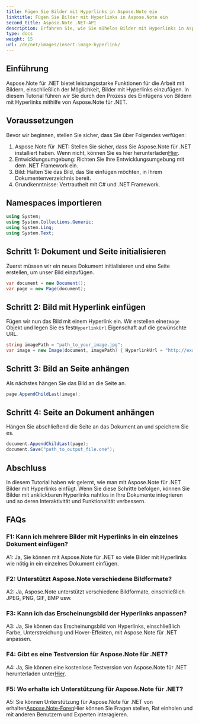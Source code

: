 ```yaml
---
title: Fügen Sie Bilder mit Hyperlinks in Aspose.Note ein
linktitle: Fügen Sie Bilder mit Hyperlinks in Aspose.Note ein
second_title: Aspose.Note .NET-API
description: Erfahren Sie, wie Sie mühelos Bilder mit Hyperlinks in Aspose.Note für .NET einfügen. Verbessern Sie die Interaktivität von Dokumenten mit anklickbaren Bildern.
type: docs
weight: 15
url: /de/net/images/insert-image-hyperlink/
---
```

## Einführung

Aspose.Note für .NET bietet leistungsstarke Funktionen für die Arbeit mit Bildern, einschließlich der Möglichkeit, Bilder mit Hyperlinks einzufügen. In diesem Tutorial führen wir Sie durch den Prozess des Einfügens von Bildern mit Hyperlinks mithilfe von Aspose.Note für .NET.

## Voraussetzungen

Bevor wir beginnen, stellen Sie sicher, dass Sie über Folgendes verfügen:

1.  Aspose.Note für .NET: Stellen Sie sicher, dass Sie Aspose.Note für .NET installiert haben. Wenn nicht, können Sie es hier herunterladen[Hier](https://releases.aspose.com/note/net/).
2. Entwicklungsumgebung: Richten Sie Ihre Entwicklungsumgebung mit dem .NET Framework ein.
3. Bild: Halten Sie das Bild, das Sie einfügen möchten, in Ihrem Dokumentenverzeichnis bereit.
4. Grundkenntnisse: Vertrautheit mit C# und .NET Framework.

## Namespaces importieren

```csharp
using System;
using System.Collections.Generic;
using System.Linq;
using System.Text;
```

## Schritt 1: Dokument und Seite initialisieren

Zuerst müssen wir ein neues Dokument initialisieren und eine Seite erstellen, um unser Bild einzufügen.

```csharp
var document = new Document();
var page = new Page(document);
```

## Schritt 2: Bild mit Hyperlink einfügen

 Fügen wir nun das Bild mit einem Hyperlink ein. Wir erstellen eine`Image` Objekt und legen Sie es fest`HyperlinkUrl` Eigenschaft auf die gewünschte URL.

```csharp
string imagePath = "path_to_your_image.jpg";
var image = new Image(document, imagePath) { HyperlinkUrl = "http://example.com" };
```

## Schritt 3: Bild an Seite anhängen

Als nächstes hängen Sie das Bild an die Seite an.

```csharp
page.AppendChildLast(image);
```

## Schritt 4: Seite an Dokument anhängen

Hängen Sie abschließend die Seite an das Dokument an und speichern Sie es.

```csharp
document.AppendChildLast(page);
document.Save("path_to_output_file.one");
```

## Abschluss

In diesem Tutorial haben wir gelernt, wie man mit Aspose.Note für .NET Bilder mit Hyperlinks einfügt. Wenn Sie diese Schritte befolgen, können Sie Bilder mit anklickbaren Hyperlinks nahtlos in Ihre Dokumente integrieren und so deren Interaktivität und Funktionalität verbessern.

## FAQs

### F1: Kann ich mehrere Bilder mit Hyperlinks in ein einzelnes Dokument einfügen?

A1: Ja, Sie können mit Aspose.Note für .NET so viele Bilder mit Hyperlinks wie nötig in ein einzelnes Dokument einfügen.

### F2: Unterstützt Aspose.Note verschiedene Bildformate?

A2: Ja, Aspose.Note unterstützt verschiedene Bildformate, einschließlich JPEG, PNG, GIF, BMP usw.

### F3: Kann ich das Erscheinungsbild der Hyperlinks anpassen?

A3: Ja, Sie können das Erscheinungsbild von Hyperlinks, einschließlich Farbe, Unterstreichung und Hover-Effekten, mit Aspose.Note für .NET anpassen.

### F4: Gibt es eine Testversion für Aspose.Note für .NET?

 A4: Ja, Sie können eine kostenlose Testversion von Aspose.Note für .NET herunterladen unter[Hier](https://releases.aspose.com/).

### F5: Wo erhalte ich Unterstützung für Aspose.Note für .NET?

 A5: Sie können Unterstützung für Aspose.Note für .NET von erhalten[Aspose.Note-Foren](https://forum.aspose.com/c/note/28)Hier können Sie Fragen stellen, Rat einholen und mit anderen Benutzern und Experten interagieren.
